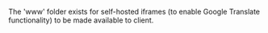 The 'www' folder exists for self-hosted iframes (to enable Google Translate functionality) to be made available to client.
